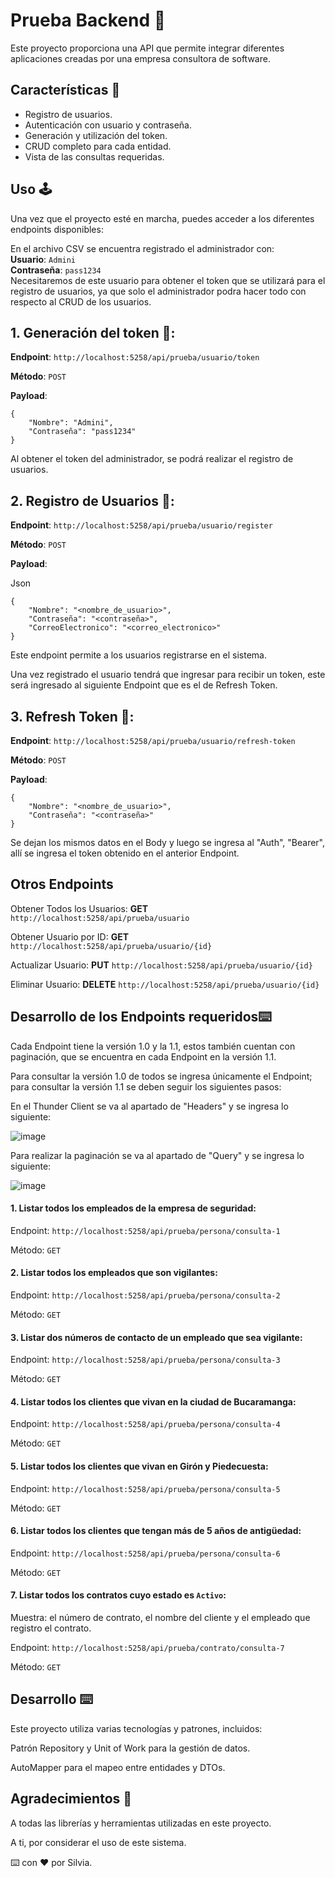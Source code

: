 # Prueba Backend 🌿

Este proyecto proporciona una API que permite integrar diferentes aplicaciones creadas por una empresa consultora de software.

## Características 🌟

- Registro de usuarios.
- Autenticación con usuario y contraseña.
- Generación y utilización del token.
- CRUD completo para cada entidad.
- Vista de las consultas requeridas.

## Uso 🕹

Una vez que el proyecto esté en marcha, puedes acceder a los diferentes endpoints disponibles:

 En el archivo CSV se encuentra registrado el administrador con:   
 **Usuario**: `Admini`  
 **Contraseña**: `pass1234`       
Necesitaremos de este usuario para obtener el token que se utilizará para el registro de usuarios, ya que solo el administrador podra hacer todo con respecto al CRUD de los usuarios.

## 1. Generación del token 🔑:

**Endpoint**: `http://localhost:5258/api/prueba/usuario/token`

**Método**: `POST`

**Payload**:

    {
        "Nombre": "Admini",
        "Contraseña": "pass1234"
    }

Al obtener el token del administrador, se podrá realizar el registro de usuarios.

## 2. Registro de Usuarios 📝:

**Endpoint**: `http://localhost:5258/api/prueba/usuario/register`

**Método**: `POST`

**Payload**:

Json

    {
        "Nombre": "<nombre_de_usuario>",
        "Contraseña": "<contraseña>",
        "CorreoElectronico": "<correo_electronico>"
    }

Este endpoint permite a los usuarios registrarse en el sistema.

Una vez registrado el usuario tendrá que ingresar para recibir un token, este será ingresado al siguiente Endpoint que es el de Refresh Token.

## 3. Refresh Token 🔄:

**Endpoint**: `http://localhost:5258/api/prueba/usuario/refresh-token`

**Método**: `POST`

**Payload**:

    {
        "Nombre": "<nombre_de_usuario>",
        "Contraseña": "<contraseña>"
    }

Se dejan los mismos datos en el Body y luego se ingresa al "Auth", "Bearer", allí se ingresa el token obtenido en el anterior Endpoint.

## Otros Endpoints

Obtener Todos los Usuarios: **GET** `http://localhost:5258/api/prueba/usuario`

Obtener Usuario por ID: **GET** `http://localhost:5258/api/prueba/usuario/{id}`

Actualizar Usuario: **PUT** `http://localhost:5258/api/prueba/usuario/{id}`

Eliminar Usuario: **DELETE** `http://localhost:5258/api/prueba/usuario/{id}`


## Desarrollo de los Endpoints requeridos⌨️

Cada Endpoint tiene la versión 1.0 y la 1.1, estos también cuentan con paginación, que se encuentra en cada Endpoint en la versión 1.1.  

Para consultar la versión 1.0 de todos se ingresa únicamente el Endpoint; para consultar la versión 1.1 se deben seguir los siguientes pasos: 

En el Thunder Client se va al apartado de "Headers" y se ingresa lo siguiente:

![image](https://github.com/SilviaJaimes/Proyecto-Veterinaria/assets/132016483/8044ee3d-76d9-4437-9f08-da8e5d7cff9a)

Para realizar la paginación se va al apartado de "Query" y se ingresa lo siguiente:

![image](https://github.com/SilviaJaimes/Proyecto-Veterinaria/assets/132016483/22683e46-037e-4f30-96b8-161df8622b40)      

#### 1. Listar todos los empleados de la empresa de seguridad:  

Endpoint: `http://localhost:5258/api/prueba/persona/consulta-1`  

Método: `GET`  

#### 2. Listar todos los empleados que son vigilantes:  

Endpoint: `http://localhost:5258/api/prueba/persona/consulta-2`  

Método: `GET`  

#### 3. Listar dos números de contacto de un empleado que sea vigilante:  

Endpoint: `http://localhost:5258/api/prueba/persona/consulta-3`  

Método: `GET`  

#### 4. Listar todos los clientes que vivan en la ciudad de Bucaramanga:  

Endpoint: `http://localhost:5258/api/prueba/persona/consulta-4`  

Método: `GET`  

#### 5. Listar todos los clientes que vivan en Girón y Piedecuesta:  

Endpoint: `http://localhost:5258/api/prueba/persona/consulta-5`  

Método: `GET`  

#### 6. Listar todos los clientes que tengan más de 5 años de antigüedad:  

Endpoint: `http://localhost:5258/api/prueba/persona/consulta-6`  

Método: `GET`  

#### 7. Listar todos los contratos cuyo estado es `Activo`:  

Muestra: el número de contrato, el nombre del cliente y el empleado que registro el contrato.

Endpoint: `http://localhost:5258/api/prueba/contrato/consulta-7`  

Método: `GET`  

## Desarrollo ⌨️
Este proyecto utiliza varias tecnologías y patrones, incluidos:

Patrón Repository y Unit of Work para la gestión de datos.

AutoMapper para el mapeo entre entidades y DTOs.

## Agradecimientos 🎁

A todas las librerías y herramientas utilizadas en este proyecto.

A ti, por considerar el uso de este sistema.

⌨️ con ❤️ por Silvia.